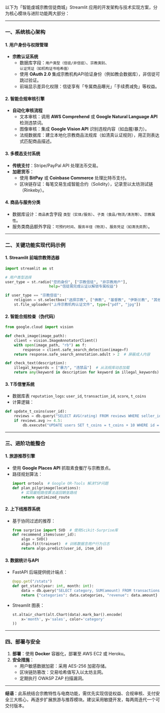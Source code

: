 以下为「智能虔城宗教信徒商城」Streamlit 应用的开发架构与技术实现方案，分为核心模块与进阶功能两大部分：

---

### **一、系统核心架构**
#### 1. **用户身份与权限管理**
- **宗教认证系统** 
  - 数据库字段：`用户类型（信徒/非信徒）`、`宗教类别`、`认证凭证（如机构证书哈希值）`
  - 使用 **OAuth 2.0** 集成宗教机构API验证身份（例如教会数据库），非信徒可跳过验证。
  - 前端显示差异化权限：信徒享有「专属商品曝光」「手续费减免」等权益。

#### 2. **智能合规审核引擎**
- **自动化审核流程**
  - 文本审核：调用 **AWS Comprehend** 或 **Google Natural Language API** 检测违禁词。
  - 图像审核：集成 **Google Vision API** 识别违规内容（如血腥/暴力）。
  - 法规数据库：建立本地化宗教商品法规库（如清真认证规则），用正则表达式匹配商品描述。

#### 3. **多模态支付系统**
- **传统支付**：Stripe/PayPal API 处理法币交易。
- **加密货币**： 
  - 使用 **BitPay** 或 **Coinbase Commerce** 处理比特币支付。
  - 区块链存证：每笔交易生成智能合约（Solidity），记录至以太坊测试链（Rinkeby）。

#### 4. **商品与服务分类**
- 数据库设计：`商品表`含字段 `类型（实体/服务）`、`子类（食品/物流/清洗等）`、`宗教属性`。
- 服务类商品额外字段：`可预约时间`、`服务半径（物流）`、`服务凭证（如清洗资质）`。

---

### **二、关键功能实现代码示例**
#### 1. **Streamlit 前端宗教筛选器**
```python
import streamlit as st

# 用户类型选择
user_type = st.radio("您的身份", ["宗教信徒", "非宗教用户"], 
                    help="信徒需完成认证以解锁专属权益")

if user_type == "宗教信徒":
    religion = st.selectbox("选择宗教", ["佛教", "基督教", "伊斯兰教", "其他"])
    st.file_uploader("上传宗教机构认证文件", type=["pdf", "jpg"])
```

#### 2. **智能合规检查（伪代码）**
```python
from google.cloud import vision

def check_image(image_path):
    client = vision.ImageAnnotatorClient()
    with open(image_path, "rb") as f:
        response = client.safe_search_detection(image=f)
    return response.safe_search_annotation.adult > 2  # 屏蔽成人内容

def check_text(description):
    illegal_keywords = ["暴力", "违禁品"]  # 从法规库动态加载
    return any(keyword in description for keyword in illegal_keywords)
```

#### 3. **T币信誉系统**
- 数据库表 `reputation_logs`: `user_id`, `transaction_id`, `score`, `t_coins`
- 计算逻辑：
```python
def update_t_coins(user_id):
    reviews = db.query("SELECT AVG(rating) FROM reviews WHERE seller_id = {user_id}")
    if reviews.avg >= 4.5:
        db.execute("UPDATE users SET t_coins = t_coins + 10 WHERE id = {user_id}")
```

---

### **三、进阶功能整合**
#### 1. **旅游推荐引擎**
- 使用 **Google Places API** 抓取素食餐厅与宗教景点。
- 路径规划算法：
  ```python
  import ortools  # Google OR-Tools 解决TSP问题
  def plan_pilgrimage(locations):
      # 实现最短路径算法返回朝圣路线
      return optimized_route
  ```

#### 2. **上下线推荐系统**
- 基于协同过滤的推荐：
  ```python
  from surprise import SVD  # 使用Scikit-Surprise库
  def recommend_items(user_id):
      algo = SVD()
      algo.fit(trainset)  # 训练数据含用户行为日志
      return algo.predict(user_id, item_id)
  ```

#### 3. **数据统计与API**
- FastAPI 后端提供统计端点：
  ```python
  @app.get("/stats")
  def get_stats(year: int, month: int):
      data = db.query("SELECT category, SUM(amount) FROM transactions...")
      return {"categories": data.categories, "revenue": data.amount}
  ```
- Streamlit 图表：
  ```python
  st.altair_chart(alt.Chart(data).mark_bar().encode(
      x='month', y='sales', color='category'
  ))
  ```

---

### **四、部署与安全**
1. **部署**：使用 **Docker** 容器化，部署至 AWS EC2 或 Heroku。
2. **安全措施**：
   - 用户敏感数据加密：采用 AES-256 加密存储。
   - 区块链防篡改：交易哈希值写入以太坊主网。
   - 定期执行 OWASP ZAP 扫描漏洞。

---

**结语**：此系统结合宗教特性与电商功能，需优先实现信徒权益、合规审核、支付安全三大核心，再逐步扩展旅游与推荐模块。建议采用敏捷开发，每两周迭代一个可交付版本。